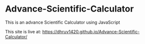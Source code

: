 # Advance-Scientific-Calculator
This is an advance Scientific Calculator using JavaScript

This site is live at: https://dhruv1420.github.io/Advance-Scientific-Calculator/
